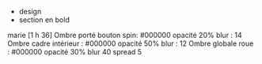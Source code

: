* design
* section en bold

marie [1 h 36]
Ombre porté bouton spin: #000000 opacité 20% blur : 14
Ombre cadre intérieur : #000000 opacité 50% blur : 12
Ombre globale roue : #000000 opacité 30% blur 40 spread 5